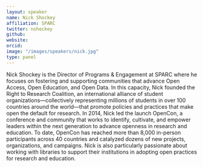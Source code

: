 ```yaml
---
layout: speaker
name: Nick Shockey
affiliation: SPARC
twitter: nshockey 
github: 
website: 
orcid: 
image: "/images/speakers/nick.jpg"
type: panel
---
```


Nick Shockey is the Director of Programs & Engagement at SPARC where he focuses on fostering and supporting communities that 
advance Open Access, Open Education, and Open Data. In this capacity, Nick founded the Right to Research Coalition, an international 
alliance of student organizations—collectively representing millions of students in over 100 countries around the world—that promote 
policies and practices that make open the default for research. In 2014, Nick led the launch OpenCon, a conference and community that 
works to identify, cultivate, and empower leaders within the next generation to advance openness in research and education. To date, 
OpenCon has reached more than 8,000 in-person participants across 40 countries and catalyzed dozens of new projects, organizations, 
and campaigns. Nick is also particularly passionate about working with libraries to support their institutions in adopting open practices 
for research and education.

